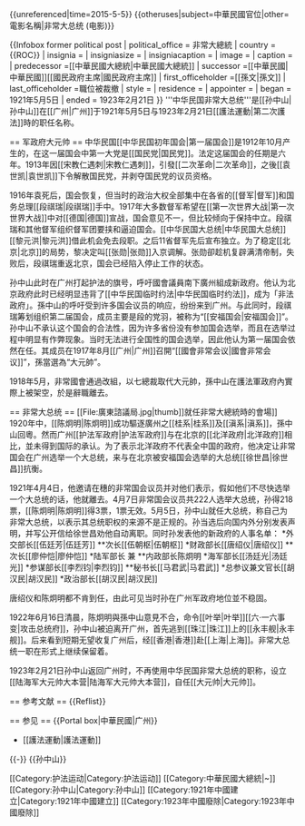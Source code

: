 {{unreferenced|time=2015-5-5}}
{{otheruses|subject=中華民國官位|other=電影名稱|非常大总统 (电影)}}

{{Infobox former political post
| political_office   = 非常大總統
| country            = {{ROC}}
| insignia           = 
| insigniasize       = 
| insigniacaption    = 
| image              = 
| caption            = 
| predecessor        =[[中華民國大總統|中華民國大總統]]
| successor          =[[中華民國|中華民國]][[國民政府主席|國民政府主席]] 
| first_officeholder =[[孫文|孫文]]
| last_officeholder  =職位被裁撤
| style              = 
| residence          = 
| appointer          = 
| began              = 1921年5月5日
| ended              = 1923年2月21日
}}
'''中华民国非常大总统'''是[[孙中山|孙中山]]在[[广州|广州]]于1921年5月5日与1923年2月21日[[護法運動|第二次護法]]時的职任名称。

== 军政府大元帅 ==
中华民国[[中华民国初年国会|第一届国会]]是1912年10月产生的，在这一届国会中第一大党是[[国民党|国民党]]。法定这届国会的任期是六年。1913年因[[宋教仁遇刺|宋教仁遇刺]]，引發[[二次革命|二次革命]]，之後[[袁世凯|袁世凯]]下令解散国民党，并剥夺国民党的议员资格。

1916年袁死后，国会恢复，但当时的政治大权全部集中在各省的[[督军|督军]]和国务总理[[段祺瑞|段祺瑞]]手中。1917年大多数督军希望在[[第一次世界大战|第一次世界大战]]中对[[德国|德国]]宣战，国会意见不一，但比较倾向于保持中立。段祺瑞和其他督军组织督军团要挟和逼迫国会。[[中华民国大总统|中华民国大总统]][[黎元洪|黎元洪]]借此机会免去段职。之后11省督军先后宣布独立。为了稳定[[北京|北京]]的局势，黎决定叫[[张勋|张勋]]入京调解。张勋卻趁机复辟满清帝制，失败后，段祺瑞重返北京，国会已经陷入停止工作的状态。

孙中山此时在广州打起护法的旗号，呼吁國會議員南下廣州組成新政府。他认为北京政府此时已经明显违背了[[中华民国临时约法|中华民国临时约法]]，成为「非法政府」。孫中山的呼吁受到许多国会议员的响应，纷纷来到广州。与此同时，段祺瑞筹划组织第二届国会，成员主要是段的党羽，被称为“[[安福国会|安福国会]]”。孙中山不承认这个国会的合法性，因为许多省份没有参加国会选举，而且在选举过程中明显有作弊现象。当时无法进行全国性的国会选举，因此他认为第一届国会依然在任。其成员在1917年8月[[广州|广州]]召開“[[國會非常会议|國會非常会议]]”，孫當選為“大元帥”。

1918年5月，非常國會通過改組，以七總裁取代大元帥，孫中山在護法軍政府內實際上被架空，於是辭職離去。

== 非常大总统 ==
[[File:廣東諮議局.jpg|thumb]]就任非常大總統時的會場]]
1920年中，[[陈炯明|陈炯明]]成功驅逐廣州之[[桂系|桂系]]及[[滇系|滇系]]，孫中山回粵。然而广州[[护法军政府|护法军政府]]与在北京的[[北洋政府|北洋政府]]相比，並未得到国际的承认。为了表示北洋政府不代表全中国的政府，他决定让非常国会在广州选举一个大总统，来与在北京被安福国会选举的大总统[[徐世昌|徐世昌]]抗衡。

1921年4月4日，他邀请在穗的非常国会议员并对他们表示，假如他们不尽快选举一个大总统的话，他就離去。4月7日非常国会议员共222人选举大总统，孙得218票，[[陈炯明|陈炯明]]得3票，1票无效。5月5日，孙中山就任大总统，称自己为非常大总统，以表示其总统职权的来源不是正规的。孙当选后向国内外分别发表声明，并写公开信给徐世昌劝他自动离职。同时孙发表他的新政府的人事名单：
*外交部长[[伍廷芳|伍廷芳]]
**次长[[伍朝枢|伍朝枢]]
*财政部长[[唐绍仪|唐绍仪]]
**次长[[廖仲恺|廖仲恺]]
*陆军部长 兼
**内政部长陈炯明
*海军部长[[汤廷光|汤廷光]]
*参谋部长[[李烈钧|李烈钧]]
**秘书长[[马君武|马君武]]
*总参议兼文官长[[胡汉民|胡汉民]]
*政治部长[[胡汉民|胡汉民]]

唐绍仪和陈炯明都不肯到任，由此可见当时孙在广州军政府地位並不稳固。

1922年6月16日清晨，陈炯明與孫中山意見不合，命令[[叶举|叶举]][[六·一六事变|攻击总统府]]，孙中山被迫离开广州，首先逃到[[珠江|珠江]]上的[[永丰舰|永丰舰]]。后来看到短期无望收复广州后，经[[香港|香港]]赴[[上海|上海]]。非常大总统一职在形式上继续保留着。

1923年2月21日孙中山返回广州时，不再使用中华民国非常大总统的职称，设立[[陆海军大元帅大本营|陆海军大元帅大本营]]，自任[[大元帅|大元帅]]。

== 参考文献 ==
{{Reflist}}

== 参见 ==
{{Portal box|中華民國|广州}}
* [[護法運動|護法運動]]

{{-}}
{{孙中山}}

[[Category:护法运动|Category:护法运动]]
[[Category:中華民國大總統|~]]
[[Category:孙中山|Category:孙中山]]
[[Category:1921年中國建立|Category:1921年中國建立]]
[[Category:1923年中國廢除|Category:1923年中國廢除]]